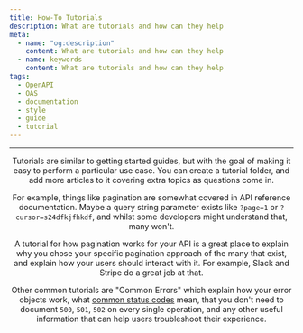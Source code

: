```yaml
---
title: How-To Tutorials
description: What are tutorials and how can they help
meta:
  - name: "og:description"
    content: What are tutorials and how can they help
  - name: keywords
    content: What are tutorials and how can they help
tags:
  - OpenAPI
  - OAS
  - documentation
  - style
  - guide
  - tutorial
---
```


<Header/>

---

Tutorials are similar to getting started guides, but with the goal of making it easy to perform a particular use case.
You can create a tutorial folder, and add more articles to it covering extra topics as questions come in.

For example, things like pagination are somewhat covered in API reference documentation.
Maybe a query string parameter exists like `?page=1` or `?cursor=s24dfkjfhkdf`, and whilst some developers might understand that, many won't.

A tutorial for how pagination works for your API is a great place
to explain why you chose your specific pagination approach of the many that exist,
and explain how your users should interact with it. For example, Slack and Stripe do a great job at that.

Other common tutorials are "Common Errors" which explain how your error objects work,
what [common status codes](../style-guide/status-codes) mean,
that you don't need to document `500`, `501`, `502` on every single operation,
and any other useful information that can help users troubleshoot their experience.

